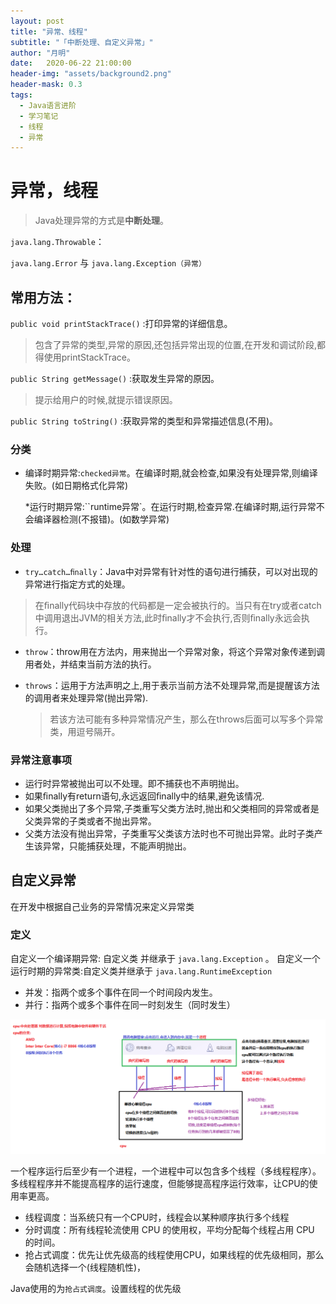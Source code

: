 ```yaml
---
layout: post
title: "异常、线程"
subtitle: "「中断处理、自定义异常」"
author: "月明"
date:   2020-06-22 21:00:00
header-img: "assets/background2.png"
header-mask: 0.3
tags:
  - Java语言进阶
  - 学习笔记
  - 线程
  - 异常
---
```


# 异常，线程

> Java处理异常的方式是**中断处理**。

`java.lang.Throwable`：

`java.lang.Error` 与 `java.lang.Exception（异常）`

## 常用方法：

`public void printStackTrace()` :打印异常的详细信息。

> 包含了异常的类型,异常的原因,还包括异常出现的位置,在开发和调试阶段,都得使用printStackTrace。

`public String getMessage()` :获取发生异常的原因。
> 提示给用户的时候,就提示错误原因。

`public String toString()` :获取异常的类型和异常描述信息(不用)。

### 分类

* 编译时期异常:`checked异常`。在编译时期,就会检查,如果没有处理异常,则编译失败。(如日期格式化异常)

  *运行时期异常:``runtime异常`。在运行时期,检查异常.在编译时期,运行异常不会编译器检测(不报错)。(如数学异常)

### 处理

* `try…catch…ﬁnally`：Java中对异常有针对性的语句进行捕获，可以对出现的异常进行指定方式的处理。

> 在ﬁnally代码块中存放的代码都是一定会被执行的。当只有在try或者catch中调用退出JVM的相关方法,此时ﬁnally才不会执行,否则ﬁnally永远会执行。

* `throw`：throw用在方法内，用来抛出一个异常对象，将这个异常对象传递到调用者处，并结束当前方法的执行。

* `throws`：运用于方法声明之上,用于表示当前方法不处理异常,而是提醒该方法的调用者来处理异常(抛出异常).

  > 若该方法可能有多种异常情况产生，那么在throws后面可以写多个异常类，用逗号隔开。

### 异常注意事项

* 运行时异常被抛出可以不处理。即不捕获也不声明抛出。
* 如果ﬁnally有return语句,永远返回ﬁnally中的结果,避免该情况.
* 如果父类抛出了多个异常,子类重写父类方法时,抛出和父类相同的异常或者是父类异常的子类或者不抛出异常。
* 父类方法没有抛出异常，子类重写父类该方法时也不可抛出异常。此时子类产生该异常，只能捕获处理，不能声明抛出。

## 自定义异常

在开发中根据自己业务的异常情况来定义异常类

### 定义
自定义一个编译期异常: 自定义类 并继承于 `java.lang.Exception` 。
自定义一个运行时期的异常类:自定义类并继承于 `java.lang.RuntimeException`

* 并发：指两个或多个事件在同一个时间段内发生。
* 并行：指两个或多个事件在同一时刻发生（同时发生）

![](/assets/image/media/d21506ea83e11f85ddb52e8a829525a3.png)

一个程序运行后至少有一个进程，一个进程中可以包含多个线程（多线程程序）。多线程程序并不能提高程序的运行速度，但能够提高程序运行效率，让CPU的使用率更高。

* 线程调度：当系统只有一个CPU时，线程会以某种顺序执行多个线程
* 分时调度：所有线程轮流使用 CPU 的使用权，平均分配每个线程占用 CPU 的时间。
* 抢占式调度：优先让优先级高的线程使用CPU，如果线程的优先级相同，那么会随机选择一个(线程随机性)，

Java使用的为`抢占式调度`。设置线程的优先级